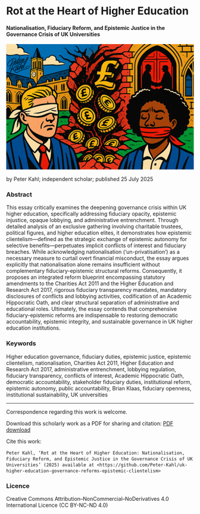 # Rot at the Heart of Higher Education

#### Nationalisation, Fiduciary Reform, and Epistemic Justice in the Governance Crisis of UK Universities

![alt text](https://github.com/Peter-Kahl/uk-higher-education-governance-reforms-epistemic-clientelism/blob/main/rot_at_the_heart_of_UK_higher_education.jpg?raw=true)

by Peter Kahl; independent scholar; published 25 July 2025

### Abstract

This essay critically examines the deepening governance crisis within UK higher education, specifically addressing fiduciary opacity, epistemic injustice, opaque lobbying, and administrative entrenchment. Through detailed analysis of an exclusive gathering involving charitable trustees, political figures, and higher education elites, it demonstrates how epistemic clientelism—defined as the strategic exchange of epistemic autonomy for selective benefits—perpetuates implicit conflicts of interest and fiduciary breaches. While acknowledging nationalisation (‘un-privatisation’) as a necessary measure to curtail overt financial misconduct, the essay argues explicitly that nationalisation alone remains insufficient without complementary fiduciary-epistemic structural reforms. Consequently, it proposes an integrated reform blueprint encompassing statutory amendments to the Charities Act 2011 and the Higher Education and Research Act 2017, rigorous fiduciary transparency mandates, mandatory disclosures of conflicts and lobbying activities, codification of an Academic Hippocratic Oath, and clear structural separation of administrative and educational roles. Ultimately, the essay contends that comprehensive fiduciary-epistemic reforms are indispensable to restoring democratic accountability, epistemic integrity, and sustainable governance in UK higher education institutions.

### Keywords

Higher education governance, fiduciary duties, epistemic justice, epistemic clientelism, nationalisation, Charities Act 2011, Higher Education and Research Act 2017, administrative entrenchment, lobbying regulation, fiduciary transparency, conflicts of interest, Academic Hippocratic Oath, democratic accountability, stakeholder fiduciary duties, institutional reform, epistemic autonomy, public accountability, Brian Klaas, fiduciary openness, institutional sustainability, UK universities

---

Correspondence regarding this work is welcome.

Download this scholarly work as a PDF for sharing and citation: [PDF download](https://raw.githubusercontent.com/Peter-Kahl/uk-higher-education-governance-reforms-epistemic-clientelism/master/Kahl_P_Rot_at_the_Heart_of_Higher_Education_25_July_2025.pdf)

Cite this work:

```
Peter Kahl, ‘Rot at the Heart of Higher Education: Nationalisation, Fiduciary Reform, and Epistemic Justice in the Governance Crisis of UK Universities’ (2025) available at <https://github.com/Peter-Kahl/uk-higher-education-governance-reforms-epistemic-clientelism>
```
### Licence
Creative Commons Attribution–NonCommercial–NoDerivatives 4.0 International Licence (CC BY-NC-ND 4.0)

